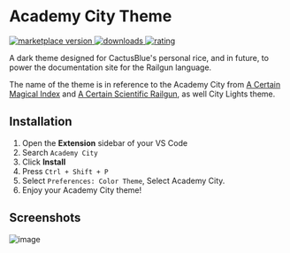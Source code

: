 Academy City Theme
==================

<p>
  <!-- marketplace version -->
  <a href="https://marketplace.visualstudio.com/items?itemName=CactusBlue.academy-city-theme">
    <img alt="marketplace version" src="https://img.shields.io/vscode-marketplace/v/CactusBlue.academy-city-theme.svg?maxAge=3600&style=for-the-badge&labelColor=1C1E26&color=7599e6">
  </a>
  <!-- downloads -->
  <a href="https://marketplace.visualstudio.com/items?itemName=CactusBlue.academy-city-theme">
    <img alt="downloads" src="https://img.shields.io/visual-studio-marketplace/d/CactusBlue.academy-city-theme.svg?maxAge=3600&style=for-the-badge&labelColor=1C1E26&color=8a75e6">
  </a>
  <!-- rating -->
  <a href="https://marketplace.visualstudio.com/items?itemName=CactusBlue.academy-city-theme">
    <img alt="rating" src="https://img.shields.io/visual-studio-marketplace/stars/CactusBlue.academy-city-theme.svg?maxAge=86400&style=for-the-badge&labelColor=1C1E26&color=f0b82b">
  </a>
</p>

A dark theme designed for CactusBlue's personal rice, and in future, to power the documentation site for the Railgun language.

The name of the theme is in reference to the Academy City from [A Certain Magical Index](https://en.wikipedia.org/wiki/A_Certain_Magical_Index) and [A Certain Scientific Railgun](https://en.wikipedia.org/wiki/A_Certain_Scientific_Railgun), as well City Lights theme.

Installation
------------
1. Open the **Extension** sidebar of your VS Code
2. Search `Academy City`
3. Click **Install**
4. Press `Ctrl + Shift + P`
5. Select `Preferences: Color Theme`, Select Academy City.
6. Enjoy your Academy City theme!


Screenshots
-----------

![image](https://cdn.discordapp.com/attachments/345670598472499201/689300589502398568/2020-03-17-233411_1920x1080_scrot.png)
